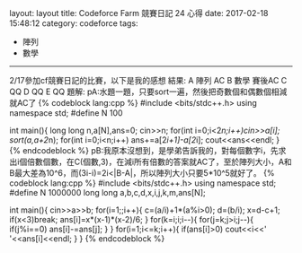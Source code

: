layout: layout
title: Codeforce Farm 競賽日記 24 心得
date: 2017-02-18 15:48:12
category: codeforce
tags: 
- 陣列
- 數學
---
2/17參加cf競賽日記的比賽，以下是我的感想
結果:
A 陣列 AC
B 數學 賽後AC
C QQ
D QQ
E QQ
題解:
pA:水題一題，只要sort一遍，然後把奇數個和偶數個相減就AC了
{% codeblock lang:cpp %}
#include <bits/stdc++.h>
using namespace std;
#define N 100

int main(){
	long long n,a[N],ans=0;
	cin>>n;
	for(int i=0;i<2*n;i++)cin>>a[i];
	sort(a,a+2*n);
	for(int i=0;i<n;i++)
		ans+=a[2*i+1]-a[2*i];
	cout<<ans<<endl;
}
{% endcodeblock %}
pB:我原本沒想到，是學弟告訴我的，對每個數字i，先求出i個倍數個數，在C(個數,3)，在減i所有倍數的答案就AC了，至於陣列大小，A和B最大差為10^6，而(3i-i)=2i<|B-A|，所以陣列大小只要5*10^5就好了。
{% codeblock lang:cpp %}
#include <bits/stdc++.h>
using namespace std;
#define N 1000000
long long a,b,c,d,x,i,j,k,m,ans[N];

int main(){
	cin>>a>>b;
	for(i=1;;i++){
		c=(a/i)+1*(a%i>0);
		d=(b/i);
		x=d-c+1;
		if(x<3)break;
		ans[i]=x*(x-1)*(x-2)/6;
		}
	for(k=i;i;i--){
		for(j=k;j>i;j--){
			if(j%i==0)
				ans[i]-=ans[j];
		}
	}
	for(i=1;i<=k;i++){
		if(ans[i]>0)
			cout<<i<<' '<<ans[i]<<endl;
	}
}
{% endcodeblock %}